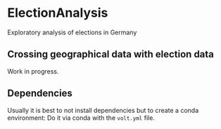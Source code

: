 # ElectionAnalysis
Exploratory analysis of elections in Germany

## Crossing geographical data with election data
Work in progress.

## Dependencies
Usually it is best to not install dependencies but to create a conda environment: Do it via conda with the `volt.yml` file.
